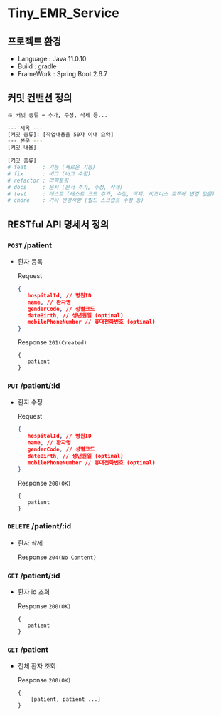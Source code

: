 # Tiny_EMR_Service

## 프로젝트 환경
- Language : Java 11.0.10
- Build : gradle
- FrameWork : Spring Boot 2.6.7

## 커밋 컨밴션 정의

```bash
※ 커밋 종류 = 추가, 수정, 삭제 등...

--- 제목 ---
[커밋 종류]: [작업내용을 50자 이내 요약]
--- 본문 ---
[커밋 내용]
```

```bash
[커밋 종류]
# feat     : 기능 (새로운 기능)
# fix      : 버그 (버그 수정)
# refactor : 리팩토링
# docs     : 문서 (문서 추가, 수정, 삭제)
# test     : 테스트 (테스트 코드 추가, 수정, 삭제: 비즈니스 로직에 변경 없음)
# chore    : 기타 변경사항 (빌드 스크립트 수정 등)
```

## RESTful API 명세서 정의

### `POST`  /p**atient**

- 환자 등록

  Request

    ```json
    {
       hospitalId, // 병원ID
       name, // 환자명
       genderCode, // 성별코드 
       dateBirth, // 생년원일 (optinal)
       mobilePhoneNumber // 휴대전화번호 (optinal)
    }
    ```

  Response `201(Created)`

    ```
    {
       patient
    }
    ```


### `PUT` /p**atient/:id**

- 환자 수정

  Request

    ```json
    {
       hospitalId, // 병원ID
       name, // 환자명
       genderCode, // 성별코드 
       dateBirth, // 생년원일 (optinal)
       mobilePhoneNumber // 휴대전화번호 (optinal)
    }
    ```

  Response `200(OK)`

    ```
    {
       patient
    }
    ```


### `DELETE` /p**atient**/:**id**

- 환자 삭제

  Response `204(No Content)`


### `GET` /p**atient/**:**id**

- 환자 id 조회

  Response `200(OK)`

    ```
    {
       patient
    }
    ```


### `GET` /p**atient**

- 전체 환자 조회

  Response `200(OK)`

    ```
    {
    	[patient, patient ...]
    }
    ```